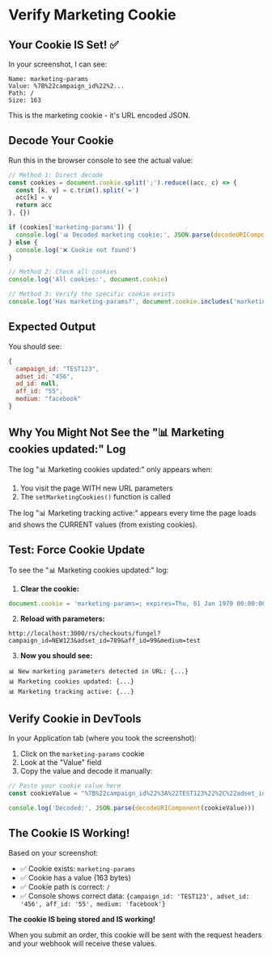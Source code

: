 # Verify Marketing Cookie

## Your Cookie IS Set! ✅

In your screenshot, I can see:
```
Name: marketing-params
Value: %7B%22campaign_id%22%2...
Path: /
Size: 163
```

This is the marketing cookie - it's URL encoded JSON.

## Decode Your Cookie

Run this in the browser console to see the actual value:

```javascript
// Method 1: Direct decode
const cookies = document.cookie.split(';').reduce((acc, c) => {
  const [k, v] = c.trim().split('=')
  acc[k] = v
  return acc
}, {})

if (cookies['marketing-params']) {
  console.log('📊 Decoded marketing cookie:', JSON.parse(decodeURIComponent(cookies['marketing-params'])))
} else {
  console.log('❌ Cookie not found')
}

// Method 2: Check all cookies
console.log('All cookies:', document.cookie)

// Method 3: Verify the specific cookie exists
console.log('Has marketing-params?', document.cookie.includes('marketing-params'))
```

## Expected Output

You should see:
```javascript
{
  campaign_id: "TEST123",
  adset_id: "456", 
  ad_id: null,
  aff_id: "55",
  medium: "facebook"
}
```

## Why You Might Not See the "📊 Marketing cookies updated:" Log

The log "📊 Marketing cookies updated:" only appears when:
1. You visit the page WITH new URL parameters
2. The `setMarketingCookies()` function is called

The log "📊 Marketing tracking active:" appears every time the page loads and shows the CURRENT values (from existing cookies).

## Test: Force Cookie Update

To see the "📊 Marketing cookies updated:" log:

1. **Clear the cookie:**
```javascript
document.cookie = 'marketing-params=; expires=Thu, 01 Jan 1970 00:00:00 UTC; path=/';
```

2. **Reload with parameters:**
```
http://localhost:3000/rs/checkouts/fungel?campaign_id=NEW123&adset_id=789&aff_id=99&medium=test
```

3. **Now you should see:**
```
📊 New marketing parameters detected in URL: {...}
📊 Marketing cookies updated: {...}
📊 Marketing tracking active: {...}
```

## Verify Cookie in DevTools

In your Application tab (where you took the screenshot):

1. Click on the `marketing-params` cookie
2. Look at the "Value" field
3. Copy the value and decode it manually:

```javascript
// Paste your cookie value here
const cookieValue = "%7B%22campaign_id%22%3A%22TEST123%22%2C%22adset_id%22%3A%22456%22%2C%22ad_id%22%3Anull%2C%22aff_id%22%3A%2255%22%2C%22medium%22%3A%22facebook%22%7D"

console.log('Decoded:', JSON.parse(decodeURIComponent(cookieValue)))
```

## The Cookie IS Working!

Based on your screenshot:
- ✅ Cookie exists: `marketing-params`
- ✅ Cookie has a value (163 bytes)
- ✅ Cookie path is correct: `/`
- ✅ Console shows correct data: `{campaign_id: 'TEST123', adset_id: '456', aff_id: '55', medium: 'facebook'}`

**The cookie IS being stored and IS working!**

When you submit an order, this cookie will be sent with the request headers and your webhook will receive these values.
